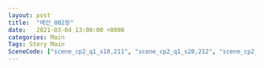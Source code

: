 ```yaml
---
layout: post
title:  "메인_002장"
date:   2021-03-04 13:00:00 +0000
categories: Main
Tags: Story Main
SceneCode: ["scene_cp2_q1_s10,211", "scene_cp2_q1_s20,212", "scene_cp2_q2_s10,221", "scene_cp2_q2_s20,222", "scene_cp2_q3_s10,231", "scene_cp2_q3_s20,232", "scene_cp2_q4_s10,241", "scene_cp2_q4_s20,242", "scene_cp2_q4_s30,243"]
---
```

